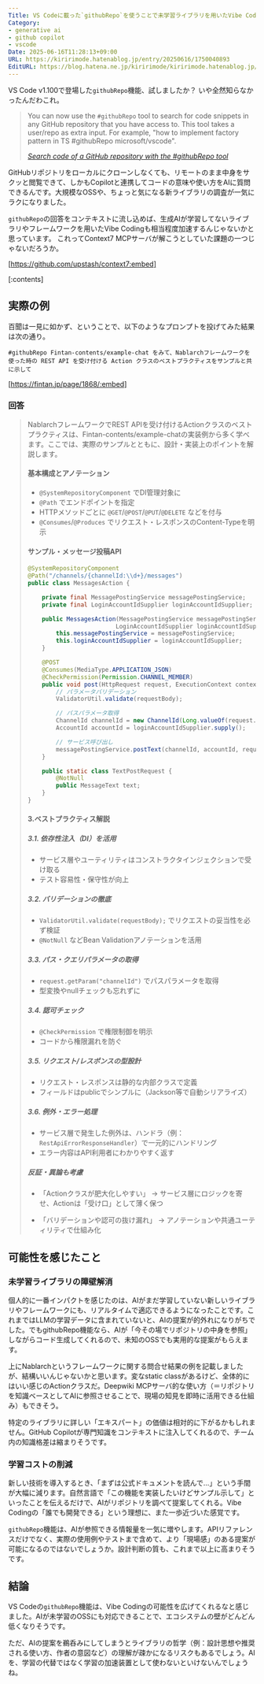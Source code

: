 ```yaml
---
Title: VS Codeに載った`githubRepo`を使うことで未学習ライブラリを用いたVibe Codingを加速できるのではないか
Category:
- generative ai
- github copilot
- vscode
Date: 2025-06-16T11:28:13+09:00
URL: https://kiririmode.hatenablog.jp/entry/20250616/1750040893
EditURL: https://blog.hatena.ne.jp/kiririmode/kiririmode.hatenablog.jp/atom/entry/6802418398476307367
---
```


VS Code v1.100で登場した`githubRepo`機能、試しましたか？
いや全然知らなかったんだわこれ。

> You can now use the `#githubRepo` tool to search for code snippets in any GitHub repository that you have access to. This tool takes a user/repo as extra input. For example, "how to implement factory pattern in TS #githubRepo microsoft/vscode".
>
> <cite>[Search code of a GitHub repository with the #githubRepo tool](https://code.visualstudio.com/updates/v1_100#_search-code-of-a-github-repository-with-the-hashgithubrepo-tool)</cite>

GitHubリポジトリをローカルにクローンしなくても、リモートのまま中身をサクッと閲覧できて、しかもCopilotと連携してコードの意味や使い方をAIに質問できるんです。大規模なOSSや、ちょっと気になる新ライブラリの調査が一気にラクになりました。

`githubRepo`の回答をコンテキストに流し込めば、生成AIが学習してないライブラリやフレームワークを用いたVibe Codingも相当程度加速するんじゃないかと思っています。
これってContext7 MCPサーバが解こうとしていた課題の一つじゃないだろうか。

[https://github.com/upstash/context7:embed]

[:contents]

## 実際の例

百聞は一見に如かず、ということで、以下のようなプロンプトを投げてみた結果は次の通り。

`#githubRepo Fintan-contents/example-chat をみて、Nablarchフレームワークを使った時の REST API を受け付ける Action クラスのベストプラクティスをサンプルと共に示して`

[https://fintan.jp/page/1868/:embed]

### 回答

> NablarchフレームワークでREST APIを受け付けるActionクラスのベストプラクティスは、Fintan-contents/example-chatの実装例から多く学べます。ここでは、実際のサンプルとともに、設計・実装上のポイントを解説します。
>
> #### 基本構成とアノテーション
>
> - `@SystemRepositoryComponent` でDI管理対象に
> - `@Path` でエンドポイントを指定
> - HTTPメソッドごとに  `@GET`/`@POST`/`@PUT`/`@DELETE` などを付与
> - `@Consumes`/`@Produces` でリクエスト・レスポンスのContent-Typeを明示
>
> #### サンプル・メッセージ投稿API
>
> ```java
> @SystemRepositoryComponent
> @Path("/channels/{channelId:\\d+}/messages")
> public class MessagesAction {
>
>     private final MessagePostingService messagePostingService;
>     private final LoginAccountIdSupplier loginAccountIdSupplier;
>
>     public MessagesAction(MessagePostingService messagePostingService,
>                          LoginAccountIdSupplier loginAccountIdSupplier) {
>         this.messagePostingService = messagePostingService;
>         this.loginAccountIdSupplier = loginAccountIdSupplier;
>     }
>
>     @POST
>     @Consumes(MediaType.APPLICATION_JSON)
>     @CheckPermission(Permission.CHANNEL_MEMBER)
>     public void post(HttpRequest request, ExecutionContext context, TextPostRequest requestBody) {
>         // パラメータバリデーション
>         ValidatorUtil.validate(requestBody);
>
>         // パスパラメータ取得
>         ChannelId channelId = new ChannelId(Long.valueOf(request.getParam("channelId")[0]));
>         AccountId accountId = loginAccountIdSupplier.supply();
>
>         // サービス呼び出し
>         messagePostingService.postText(channelId, accountId, requestBody.text);
>     }
>
>     public static class TextPostRequest {
>         @NotNull
>         public MessageText text;
>     }
> }
> ```
>
> #### 3.ベストプラクティス解説
>
> ##### 3.1. 依存性注入（DI）を活用
>
> - サービス層やユーティリティはコンストラクタインジェクションで受け取る
> - テスト容易性・保守性が向上
>
> ##### 3.2. バリデーションの徹底
>
> - `ValidatorUtil.validate(requestBody);` でリクエストの妥当性を必ず検証
> - `@NotNull` などBean Validationアノテーションを活用
>
> ##### 3.3. パス・クエリパラメータの取得
>
> - `request.getParam("channelId")` でパスパラメータを取得
> - 型変換やnullチェックも忘れずに
>
> ##### 3.4. 認可チェック
>
> - `@CheckPermission` で権限制御を明示
> - コードから権限漏れを防ぐ
>
> ##### 3.5. リクエスト/レスポンスの型設計
>
> - リクエスト・レスポンスは静的な内部クラスで定義
> - フィールドはpublicでシンプルに（Jackson等で自動シリアライズ）
>
> ##### 3.6. 例外・エラー処理
>
> - サービス層で発生した例外は、ハンドラ（例：`RestApiErrorResponseHandler`）で一元的にハンドリング
> - エラー内容はAPI利用者にわかりやすく返す
>
> ##### 反証・異論も考慮
>
> - 「Actionクラスが肥大化しやすい」
> → サービス層にロジックを寄せ、Actionは「受け口」として薄く保つ
>
> - 「バリデーションや認可の抜け漏れ」
> → アノテーションや共通ユーティリティで仕組み化

## 可能性を感じたこと

### 未学習ライブラリの障壁解消

個人的に一番インパクトを感じたのは、AIがまだ学習していない新しいライブラリやフレームワークにも、リアルタイムで適応できるようになったことです。これまではLLMの学習データに含まれていないと、AIの提案が的外れになりがちでした。でもgithubRepo機能なら、AIが「今その場でリポジトリの中身を参照」しながらコード生成してくれるので、未知のOSSでも実用的な提案がもらえます。

上にNablarchというフレームワークに関する問合せ結果の例を記載しましたが、結構いいんじゃないかと思います。変なstatic classがあるけど、全体的にはいい感じのActionクラスだ。Deepwiki MCPサーバ的な使い方（＝リポジトリを知識ベースとしてAIに参照させることで、現場の知見を即時に活用できる仕組み）もできそう。

特定のライブラリに詳しい「エキスパート」の価値は相対的に下がるかもしれません。GitHub Copilotが専門知識をコンテキストに注入してくれるので、チーム内の知識格差は縮まりそうです。

### 学習コストの削減

新しい技術を導入するとき、「まずは公式ドキュメントを読んで…」という手間が大幅に減ります。自然言語で「この機能を実装したいけどサンプル示して」といったことを伝えるだけで、AIがリポジトリを調べて提案してくれる。Vibe Codingの「誰でも開発できる」という理想に、また一歩近づいた感覚です。

`githubRepo`機能は、AIが参照できる情報量を一気に増やします。APIリファレンスだけでなく、実際の使用例やテストまで含めて、より「現場感」のある提案が可能になるのではないでしょうか。設計判断の質も、これまで以上に高まりそうです。

## 結論

VS Codeの`githubRepo`機能は、Vibe Codingの可能性を広げてくれるなと感じました。AIが未学習のOSSにも対応できることで、エコシステムの壁がどんどん低くなりそうです。

ただ、AIの提案を鵜呑みにしてしまうとライブラリの哲学（例：設計思想や推奨される使い方、作者の意図など）の理解が疎かになるリスクもあるでしょう。AIを、学習の代替ではなく学習の加速装置として使わないといけないんでしょうね。
